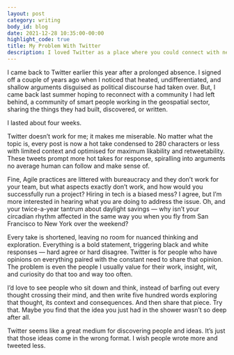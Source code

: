 ```yaml
---
layout: post
category: writing
body_id: blog
date: 2021-12-28 10:35:00-00:00
highlight_code: true
title: My Problem With Twitter
description: I loved Twitter as a place where you could connect with new ideas. Now it’s all 280-character hot takes.
---
```


I came back to Twitter earlier this year after a prolonged absence. I signed off a couple of years ago when I noticed that heated, undifferentiated, and shallow arguments disguised as political discourse had taken over. But, I came back last summer hoping to reconnect with a community I had left behind, a community of smart people working in the geospatial sector, sharing the things they had built, discovered, or written. 

I lasted about four weeks. 

Twitter doesn’t work for me; it makes me miserable. No matter what the topic is, every post is now a hot take condensed to 280 characters or less with limited context and optimised for maximum likability and retweetability. These tweets prompt more hot takes for response, spiralling into arguments no average human can follow and make sense of. 

Fine, Agile practices are littered with bureaucracy and they don’t work for your team, but what aspects exactly don’t work, and how would you successfully run a project? Hiring in tech is a biased mess? I agree, but I’m more interested in hearing what you are doing to address the issue. Oh, and your twice-a-year tantrum about daylight savings — why isn’t your circadian rhythm affected in the same way you when you fly from San Francisco to New York over the weekend?

Every take is shortened, leaving no room for nuanced thinking and exploration. Everything is a bold statement, triggering black and white responses — hard agree or hard disagree. Twitter is for people who have opinions on everything paired with the constant need to share that opinion. The problem is even the people I usually value for their work, insight, wit, and curiosity do that too and way too often. 

I’d love to see people who sit down and think, instead of barfing out every thought crossing their mind, and then write five hundred words exploring that thought, its context and consequences. And then share that piece. Try that. Maybe you find that the idea you just had in the shower wasn’t so deep after all. 

Twitter seems like a great medium for discovering people and ideas. It’s just that those ideas come in the wrong format. I wish people wrote more and tweeted less. 